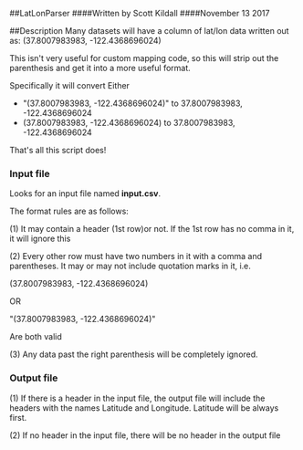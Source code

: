 ##LatLonParser
####Written by Scott Kildall
####November 13 2017



##Description
Many datasets will have a column of lat/lon data written out as: (37.8007983983, -122.4368696024)

This isn't very useful for custom mapping code, so this will strip out the parenthesis and get it into a more useful format.

Specifically it will convert Either

- "(37.8007983983, -122.4368696024)" to 37.8007983983, -122.4368696024
- (37.8007983983, -122.4368696024) to 37.8007983983, -122.4368696024

That's all this script does!



### Input file
Looks for an input file named **input.csv**.

The format rules are as follows:

(1) It may contain a header (1st row)or not. If the 1st row has no comma in it, it will ignore this

(2) Every other row must have two numbers in it with a comma and parentheses. It may or may not include quotation marks in it, i.e.

(37.8007983983, -122.4368696024)

OR

"(37.8007983983, -122.4368696024)"

Are both valid

(3) Any data past the right parenthesis will be completely ignored.

### Output file

(1) If there is a header in the input file, the output file will include the headers with the names Latitude and Longitude. Latitude will be always first.

(2) If no header in the input file, there will be no header in the output file


